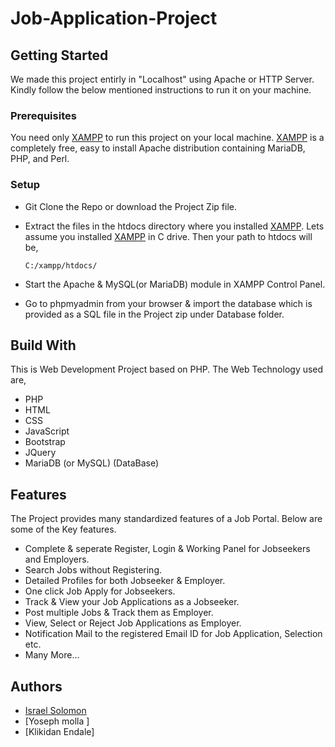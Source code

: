 # Job-Application-Project



## Getting Started

We made this project entirly in "Localhost" using Apache or HTTP Server. Kindly follow the below mentioned instructions to run it on your machine.

### Prerequisites

You need only [XAMPP](https://www.apachefriends.org/index.html) to run this project on your local machine.
[XAMPP](https://www.apachefriends.org/index.html) is a completely free, easy to install Apache distribution containing MariaDB, PHP, and Perl.

### Setup

* Git Clone the Repo or download the Project Zip file.

* Extract the files in the htdocs directory where you installed [XAMPP](https://www.apachefriends.org/index.html).
  Lets assume you installed [XAMPP](https://www.apachefriends.org/index.html) in C drive. Then your path to htdocs will be,
  ```
  C:/xampp/htdocs/
  ```
  
* Start the Apache & MySQL(or MariaDB) module in XAMPP Control Panel.

* Go to phpmyadmin from your browser & import the database which is provided as a SQL file in the Project zip under Database folder.


  
## Build With

This is Web Development Project based on PHP. The Web Technology used are,
   * PHP
   * HTML
   * CSS
   * JavaScript
   * Bootstrap
   * JQuery
   * MariaDB (or MySQL) (DataBase)
    
## Features

The Project provides many standardized features of a Job Portal. Below are some of the Key features.
  * Complete & seperate Register, Login & Working Panel for Jobseekers and Employers.
  * Search Jobs without Registering.
  * Detailed Profiles for both Jobseeker & Employer.
  * One click Job Apply for Jobseekers.
  * Track & View your Job Applications as a Jobseeker.
  * Post multiple Jobs & Track them as Employer.
  * View, Select or Reject Job Applications as Employer.
  * Notification Mail to the registered Email ID for Job Application, Selection etc.
  * Many More...
  
## Authors

* [Israel Solomon](https://github.com/eazy-s)
* [Yoseph molla ]
* [Klikidan Endale]

